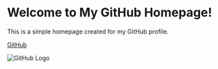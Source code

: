 <!DOCTYPE html>
<html lang="en">
<head>
    <meta charset="UTF-8">
    <meta name="viewport" content="width=device-width, initial-scale=1.0">
    <title>My GitHub Homepage</title>
</head>
<body>
    <h1>Welcome to My GitHub Homepage!</h1>
    <p>This is a simple homepage created for my GitHub profile.</p>
</body>
</html>



[GitHub](https://github.com)

![GitHub Logo](https://github.githubassets.com/images/modules/logos_page/GitHub-Mark.png)



 

